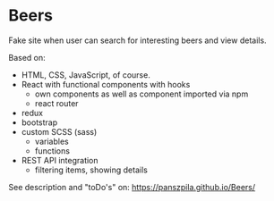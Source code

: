 # Beers

Fake site when user can search for interesting beers and view details.

Based on:
- HTML, CSS, JavaScript, of course.
- React with functional components with hooks
    - own components as well as component imported via npm
    - react router
- redux
- bootstrap
- custom SCSS (sass)
    - variables
    - functions
- REST API integration
    - filtering items, showing details

See description and "toDo's" on:
https://panszpila.github.io/Beers/
